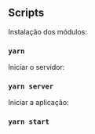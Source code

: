 ## Scripts

Instalação dos módulos:
### `yarn`

Iniciar o servidor:
### `yarn server`

Iniciar a aplicação:
### `yarn start`
